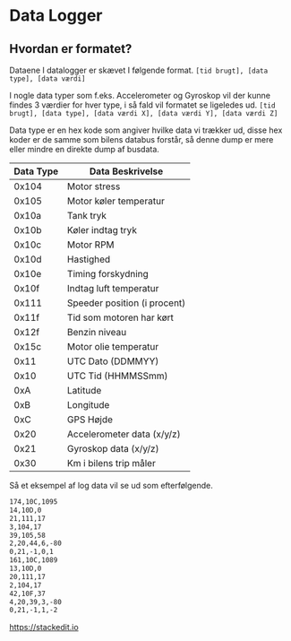 Data Logger
==============

Hvordan er formatet?
-------------------

Dataene I datalogger er skævet I følgende format.
`[tid brugt], [data type], [data værdi]`

I nogle data typer som f.eks. Accelerometer og Gyroskop vil der kunne findes 3 værdier for hver type, i så fald vil formatet se ligeledes ud.
`[tid brugt], [data type], [data værdi X], [data værdi Y], [data værdi Z]`

Data type er en hex kode som angiver hvilke data vi trækker ud, disse hex koder er de samme som bilens databus forstår, så denne dump er mere eller mindre en direkte dump af busdata.

|Data Type	|Data Beskrivelse	|
|--------------|---					|
|0x104|Motor stress|
|0x105|Motor køler temperatur|
|0x10a|Tank tryk|
|0x10b|Køler indtag tryk|
|0x10c|Motor RPM|
|0x10d|Hastighed|
|0x10e|Timing forskydning|
|0x10f|Indtag luft temperatur|
|0x111|Speeder position (i procent)|
|0x11f|Tid som motoren har kørt|
|0x12f|Benzin niveau|
|0x15c|Motor olie temperatur|
|0x11|UTC Dato (DDMMYY)|
|0x10|UTC Tid (HHMMSSmm)|
|0xA|Latitude|
|0xB|Longitude|
|0xC|GPS Højde|
|0x20|Accelerometer data (x/y/z)|
|0x21|Gyroskop data (x/y/z)|
|0x30|Km i bilens trip måler|

Så et eksempel af log data vil se ud som efterfølgende.
```markdown
174,10C,1095	
14,10D,0
21,111,17
3,104,17
39,105,58
2,20,44,6,-80
0,21,-1,0,1
161,10C,1089
13,10D,0
20,111,17
2,104,17
42,10F,37
4,20,39,3,-80
0,21,-1,1,-2
```

https://stackedit.io